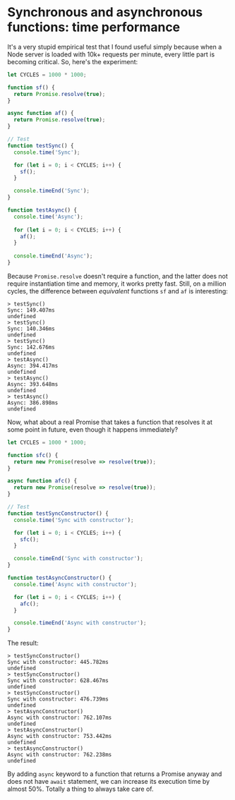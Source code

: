 # Synchronous and asynchronous functions: time performance

It's a very stupid empirical test that I found useful simply because when a Node server is loaded with 10k+ requests per minute, every little part is becoming critical. So, here's the experiment:

```javascript
let CYCLES = 1000 * 1000;

function sf() {
  return Promise.resolve(true);
}

async function af() {
  return Promise.resolve(true);
}

// Test
function testSync() {
  console.time('Sync');

  for (let i = 0; i < CYCLES; i++) {
    sf();
  }

  console.timeEnd('Sync');
}

function testAsync() {
  console.time('Async');
  
  for (let i = 0; i < CYCLES; i++) {
    af();
  }
  
  console.timeEnd('Async');  
}
```

Because `Promise.resolve` doesn't require a function, and the latter does not require instantiation time and memory, it works pretty fast. Still, on a million cycles, the difference between _equivalent_ functions `sf` and `af` is interesting:

```
> testSync()
Sync: 149.407ms
undefined
> testSync()
Sync: 140.346ms
undefined
> testSync()
Sync: 142.676ms
undefined
> testAsync()
Async: 394.417ms
undefined
> testAsync()
Async: 393.648ms
undefined
> testAsync()
Async: 386.898ms
undefined
```

Now, what about a real Promise that takes a function that resolves it at some point in future, even though it happens immediately?

```javascript
let CYCLES = 1000 * 1000;

function sfc() {
  return new Promise(resolve => resolve(true));
}

async function afc() {
  return new Promise(resolve => resolve(true));
}

// Test
function testSyncConstructor() {
  console.time('Sync with constructor');

  for (let i = 0; i < CYCLES; i++) {
    sfc();
  }

  console.timeEnd('Sync with constructor');
}

function testAsyncConstructor() {
  console.time('Async with constructor');

  for (let i = 0; i < CYCLES; i++) {
    afc();
  }

  console.timeEnd('Async with constructor');
}
```

The result:

```
> testSyncConstructor()
Sync with constructor: 445.782ms
undefined
> testSyncConstructor()
Sync with constructor: 628.467ms
undefined
> testSyncConstructor()
Sync with constructor: 476.739ms
undefined
> testAsyncConstructor()
Async with constructor: 762.107ms
undefined
> testAsyncConstructor()
Async with constructor: 753.442ms
undefined
> testAsyncConstructor()
Async with constructor: 762.238ms
undefined
```

By adding `async` keyword to a function that returns a Promise anyway and does not have `await` statement, we can increase its execution time by almost 50%. Totally a thing to always take care of.
